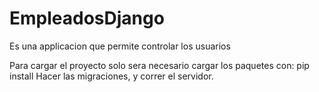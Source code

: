 # EmpleadosDjango
Es una applicacion que permite controlar los  usuarios

Para cargar el proyecto solo sera necesario cargar los paquetes con: pip install
Hacer las migraciones, y correr el servidor. 
